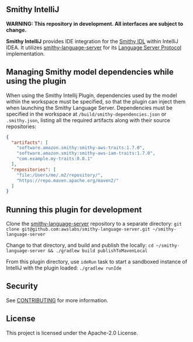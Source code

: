 ## Smithy IntelliJ

**WARNING: This repository in development. All interfaces are subject to change.**

<!-- Plugin description -->
**Smithy IntelliJ** provides IDE integration for the [Smithy IDL](https://awslabs.github.io/smithy/) within
IntelliJ IDEA.  It utilizes [smithy-language-server](https://github.com/awslabs/smithy-language-server) for its
[Language Server Protocol](https://microsoft.github.io/language-server-protocol/) implementation.
<!-- Plugin description end -->

## Managing Smithy model dependencies while using the plugin
When using the Smithy Intellij Plugin, dependencies used by the model within the workspace must be specified, so that
the plugin can inject them when launching the Smithy Language Server. Dependencies must be specified in the workspace
at `/build/smithy-dependencies.json` or `.smithy.json`, listing all the required artifacts along with their source
repositories:
```json
{
  "artifacts": [
    "software.amazon.smithy:smithy-aws-traits:1.7.0",
    "software.amazon.smithy:smithy-aws-iam-traits:1.7.0",
    "com.example.my-traits:0.0.1"
  ],
  "repositories": [
    "file:/Users/me/.m2/repository/",
    "https://repo.maven.apache.org/maven2/"
  ]
}
```

## Running this plugin for development
Clone the [smithy-language-server](https://github.com/awslabs/smithy-language-server) repository to a separate directory:
`git clone git@github.com:awslabs/smithy-language-server.git ~/smithy-language-server`

Change to that directory, and build and publish the locally:
`cd ~/smithy-language-server && ./gradlew build publishToMavenLocal`

From this plugin directory, use `ideRun` task to start a sandboxed instance of IntelliJ with the plugin loaded:
`./gradlew runIde`

## Security

See [CONTRIBUTING](CONTRIBUTING.md#security-issue-notifications) for more information.

## License

This project is licensed under the Apache-2.0 License.

